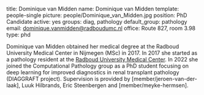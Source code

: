 title: Dominique van Midden
name: Dominique van Midden
template: people-single
picture: people/Dominique_van_Midden.jpg
position: PhD Candidate
active: yes
groups: diag, pathology
default_group: pathology
email: dominique.vanmidden@radboudumc.nl
office: Route 827, room 3.98
type: phd

Dominique van Midden obtained her medical degree at the Radboud University Medical Center in Nijmegen (MSc) in 2017. In 2017 she started as a pathology resident at the [Radboud University Medical Center](https://www.radboudumc.nl/afdelingen/pathologie). In 2022 she joined the Computational Pathology group as a PhD student focusing on deep learning for improved diagnostics in renal transplant pathology (DIAGGRAFT project). Supervision is provided by [member/jeroen-van-der-laak], Luuk Hilbrands, Eric Steenbergen and [member/meyke-hermsen].

